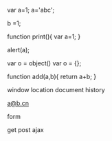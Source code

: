 
var a=1;
a='abc';

b =1;

function print(){
	var a=1;
}

alert(a);

var o = object()
var o = {};



function add(a,b){
	return a+b;
}


window
location
document
history

a@b.cn

form

get
post
ajax












